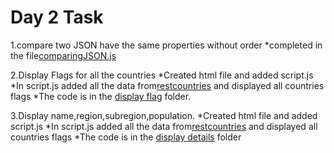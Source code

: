 # Day 2 Task

 1.compare two JSON have the same properties without order
 *completed in the file[comparingJSON.js](./comparingJSON.js)

 2.Display Flags for all the countries
 *Created html file and added script.js
 *In script.js added all the data from[restcountries](https://restcountries.com/v3.1/all) and displayed all countries flags
 *The code is in the [display flag](./display%20flags/) folder.

 3.Display name,region,subregion,population.
  *Created html file and added script.js
  *In script.js added all the data from[restcountries](https://restcountries.com/v3.1/all) and displayed all countries flags
  *The code is in the [display details](./display%20details/) folder
   

